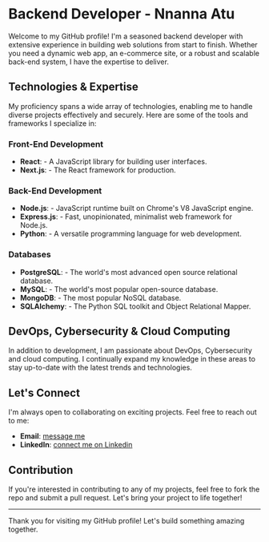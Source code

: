# Backend Developer - Nnanna Atu

Welcome to my GitHub profile! I'm a seasoned backend developer with extensive experience in building web solutions from start to finish. Whether you need a dynamic web app, an e-commerce site, or a robust and scalable back-end system, I have the expertise to deliver.

## Technologies & Expertise

My proficiency spans a wide array of technologies, enabling me to handle diverse projects effectively and securely. Here are some of the tools and frameworks I specialize in:

### Front-End Development
- **React**: - A JavaScript library for building user interfaces.
- **Next.js**: - The React framework for production.

### Back-End Development
- **Node.js**: - JavaScript runtime built on Chrome's V8 JavaScript engine.
- **Express.js**: - Fast, unopinionated, minimalist web framework for Node.js.
- **Python**: - A versatile programming language for web development.

### Databases
- **PostgreSQL**: - The world's most advanced open source relational database.
- **MySQL**: - The world's most popular open-source database.
- **MongoDB**: - The most popular NoSQL database.
- **SQLAlchemy**: - The Python SQL toolkit and Object Relational Mapper.

## DevOps, Cybersecurity & Cloud Computing

In addition to development, I am passionate about DevOps, Cybersecurity and cloud computing. I continually expand my knowledge in these areas to stay up-to-date with the latest trends and technologies.

## Let's Connect

I'm always open to collaborating on exciting projects. Feel free to reach out to me:

- **Email**: [message me](mailto:nnannatu@duck.com)
- **LinkedIn**: [connect me on Linkedin](https://www.linkedin.com/in/nnanna-atu/)

## Contribution

If you're interested in contributing to any of my projects, feel free to fork the repo and submit a pull request. Let's bring your project to life together!

---

Thank you for visiting my GitHub profile! Let's build something amazing together.
